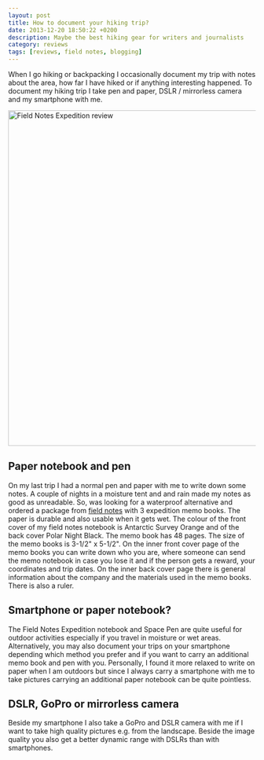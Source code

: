 ```yaml
---
layout: post
title: How to document your hiking trip?
date: 2013-12-20 18:50:22 +0200
description: Maybe the best hiking gear for writers and journalists
category: reviews
tags: [reviews, field notes, blogging]
---
```



When I go hiking or backpacking I occasionally document my trip with notes about the area, how far I have hiked or if anything interesting happened. To document my hiking trip I take pen and paper, DSLR / mirrorless camera and my smartphone with me. 
  
<a href="https://www.flickr.com/photos/90204224@N07/11466248965"><img src="https://farm4.staticflickr.com/3665/11466248965_4e1a237577_b.jpg" width="1024" height="683" alt="Field Notes Expedition review"></a>
<!--more-->

## Paper notebook and pen
On my last trip I had a normal pen and paper with me to write down some notes. A couple of nights in a moisture tent and and rain made my notes as good as unreadable. So, was looking for a waterproof alternative and ordered a package from <a href="http://fieldnotesbrand.com/colors/expedition/" target="_blank">field notes</a> with 3 expedition memo books. The paper is durable and also usable when it gets wet. The colour of the front cover of my field notes notebook is Antarctic Survey Orange and of the back cover Polar Night Black. The memo book has 48 pages. The size of the memo books is 3-1/2" x 5-1/2". On the inner front cover page of the memo books you can write down who you are, where someone can send the memo notebook in case you lose it and if the person gets a reward, your coordinates and trip dates. On the inner back cover page there is general information about the company and the materials used in the memo books. There is also a ruler.

## Smartphone or paper notebook?
The Field Notes Expedition notebook and Space Pen are quite useful for outdoor activities especially if you travel in moisture or wet areas. Alternatively, you may also document your trips on your smartphone depending which method you prefer and if you want to carry an additional memo book and pen with you. Personally, I found it more relaxed to write on paper when I am outdoors but since I always carry a smartphone with me to take pictures carrying an additional paper notebook can be quite pointless.

## DSLR, GoPro or mirrorless camera
Beside my smartphone I also take a GoPro and DSLR camera with me if I want to take high quality pictures e.g. from the landscape. Beside the image quality you also get a better dynamic range with DSLRs than with smartphones.

<script type="text/javascript">
amzn_assoc_placement = "adunit0";
amzn_assoc_search_bar = "false";
amzn_assoc_tracking_id = "hikeve-20";
amzn_assoc_search_bar_position = "top";
amzn_assoc_ad_mode = "search";
amzn_assoc_ad_type = "smart";
amzn_assoc_marketplace = "amazon";
amzn_assoc_region = "US";
amzn_assoc_title = "Search Results for Field Notes";
amzn_assoc_default_search_phrase = "field notes";
amzn_assoc_default_category = "All";
amzn_assoc_linkid = "cf25d0c30eb2b0393ddfeff776a87c25";
</script>
<script src="//z-na.amazon-adsystem.com/widgets/onejs?MarketPlace=US"></script>
